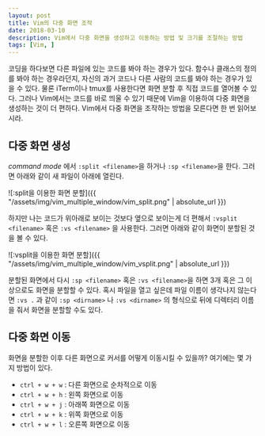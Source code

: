```yaml
---
layout: post
title: Vim의 다중 화면 조작
date: 2018-03-10
description: Vim에서 다중 화면을 생성하고 이동하는 방법 및 크기를 조절하는 방법
tags: [Vim, ]
---
```


코딩을 하다보면 다른 파일에 있는 코드를 봐야 하는 경우가 있다. 함수나 클래스의 정의를 봐야 하는 경우라던지, 자신의 과거 코드나 다른 사람의 코드를 봐야 하는 경우가 있을 수 있다. 물론 iTerm이나 tmux를 사용한다면 화면 분할 후 직접 코드를 열어볼 수 있다. 그러나 Vim에서는 코드를 바로 띄울 수 있기 때문에 Vim을 이용하여 다중 화면을 생성하는 것이 더 편하다. Vim에서 다중 화면을 조작하는 방법을 모른다면 한 번 읽어보시라.

## 다중 화면 생성

*command mode* 에서 ```:split <filename>```을 하거나 ```:sp <filename>```을 한다. 그러면 아래와 같이 새 파일이 아래에 열린다.

![:split을 이용한 화면 분할]({{ "/assets/img/vim_multiple_window/vim_split.png" | absolute_url }})

하지만 나는 코드가 위아래로 보이는 것보다 옆으로 보이는게 더 편해서 ```:vsplit <filename>``` 혹은 ```:vs <filename>``` 을 사용한다. 그러면 아래와 같이 화면이 분할된 것을 볼 수 있다.

![:vsplit을 이용한 화면 분할]({{ "/assets/img/vim_multiple_window/vim_vsplit.png" | absolute_url }})

분할된 화면에서 다시 ```:sp <filename>``` 혹은 ```:vs <filename>```을 하면 3개 혹은 그 이상으로도 화면을 분할할 수 있다. 혹시 파일을 열고 싶은데 파일 이름이 생각나지 않는다면 ```:vs .``` 과 같이 ```:sp <dirname>``` 나 ```:vs <dirname>``` 의 형식으로 뒤에 디렉터리 이름을 줘서 화면을 분할할 수도 있다.

## 다중 화면 이동

화면을 분할한 이후 다른 화면으로 커서를 어떻게 이동시킬 수 있을까? 여기에는 몇 가지 방법이 있다.

* ```ctrl + w + w``` : 다른 화면으로 순차적으로 이동
* ```ctrl + w + h``` : 왼쪽 화면으로 이동
* ```ctrl + w + j``` : 아래쪽 화면으로 이동
* ```ctrl + w + k``` : 위쪽 화면으로 이동
* ```ctrl + w + l``` : 오른쪽 화면으로 이동
